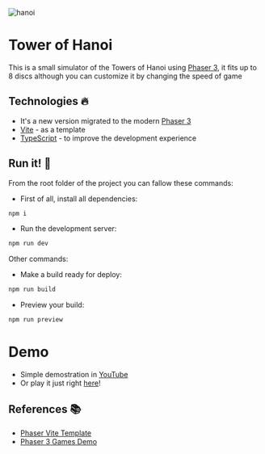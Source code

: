 ![hanoi](https://github.com/pr0mming/TowerHanoi/assets/20020612/50a219f7-9fd1-4bbf-862a-9e17e6cb080d)

# Tower of Hanoi

This is a small simulator of the Towers of Hanoi using [Phaser 3](https://phaser.io), it fits up to 8 discs although you can customize it by changing the speed of game

## Technologies :fire:

- It's a new version migrated to the modern [Phaser 3](https://phaser.io)
- [Vite](https://vitejs.dev) - as a template
- [TypeScript](https://www.typescriptlang.org) - to improve the development experience

## Run it! :rocket:

From the root folder of the project you can fallow these commands:

- First of all, install all dependencies:

```bash
npm i
```

- Run the development server:

```bash
npm run dev
```

Other commands:

- Make a build ready for deploy:

```bash
npm run build
```

- Preview your build:

```bash
npm run preview
```

# Demo

- Simple demostration in [YouTube](https://www.youtube.com/watch?v=4g_4nM0yOCE)
- Or play it just right [here](https://towerhanoi.pr0mming.dev)!

## References :books:

- [Phaser Vite Template](https://github.com/phaserjs/template-vite/tree/main)
- [Phaser 3 Games Demo](https://labs.phaser.io/index.html?dir=games/&q=)
